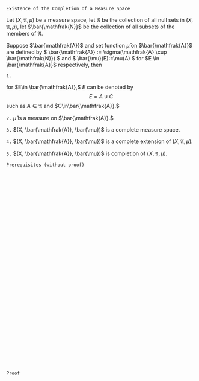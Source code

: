 ```
Existence of the Completion of a Measure Space
```
Let $(X, \mathfrak{A}, \mu)$ be a measure space,
let $\mathfrak{N}$ be the collection of all null sets in $(X, \mathfrak{A}, \mu)$,
let $\bar{\mathfrak{N}}$ be the collection of all subsets of the members of $\mathfrak{N}$.

Suppose $\bar{\mathfrak{A}}$ and set function $\bar{\mu}$ on $\bar{\mathfrak{A}}$ are defined by
$
\bar{\mathfrak{A}}
:=
\sigma(\mathfrak{A} \cup \bar{\mathfrak{N}})
$
and 
$
\bar{\mu}(E):=\mu(A)
$
for $E \in \bar{\mathfrak{A}}$ respectively, then

`1.`

for $E\in \bar{\mathfrak{A}},$ $E$ can be denoted by
$$
E=A \cup C
$$
such as $A\in\mathfrak{A}$ and $C\in\bar{\mathfrak{A}}.$

`2.`
$\bar{\mu}$ is a measure on $\bar{\mathfrak{A}}.$

`3.`
$(X, \bar{\mathfrak{A}}, \bar{\mu})$ is a complete measure space.

`4.`
$(X, \bar{\mathfrak{A}}, \bar{\mu})$ is a complete extension of  $(X, \mathfrak{A}, \mu).$

`5.`
$(X, \bar{\mathfrak{A}}, \bar{\mu})$ is completion of $(X, \mathfrak{A}, \mu).$

```
Prerequisites (without proof)
```

<br>
<br>
<br>
<br>
<br>
<br>
<br>
<br>
<br>
<br>
<br>
<br>
<br>
<br>
<br>
<br>
<br>
<br>
<br>
<br>
<br>
<br>
<br>
<br>
<br>
<br>
<br>
<br>
<br>
<br>


```
Proof
```
